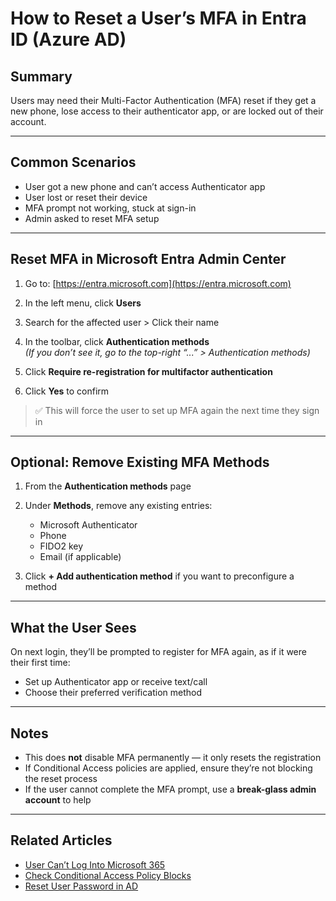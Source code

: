 # How to Reset a User’s MFA in Entra ID (Azure AD)

## Summary
Users may need their Multi-Factor Authentication (MFA) reset if they get a new phone, lose access to their authenticator app, or are locked out of their account.

---

## Common Scenarios
- User got a new phone and can’t access Authenticator app
- User lost or reset their device
- MFA prompt not working, stuck at sign-in
- Admin asked to reset MFA setup

---

## Reset MFA in Microsoft Entra Admin Center

1. Go to: [https://entra.microsoft.com](https://entra.microsoft.com)

2. In the left menu, click **Users**

3. Search for the affected user > Click their name

4. In the toolbar, click **Authentication methods**  
   *(If you don’t see it, go to the top-right “...” > Authentication methods)*

5. Click **Require re-registration for multifactor authentication**

6. Click **Yes** to confirm

> ✅ This will force the user to set up MFA again the next time they sign in

---

## Optional: Remove Existing MFA Methods

1. From the **Authentication methods** page

2. Under **Methods**, remove any existing entries:
   - Microsoft Authenticator
   - Phone
   - FIDO2 key
   - Email (if applicable)

3. Click **+ Add authentication method** if you want to preconfigure a method

---

## What the User Sees
On next login, they’ll be prompted to register for MFA again, as if it were their first time:
- Set up Authenticator app or receive text/call
- Choose their preferred verification method

---

## Notes
- This does **not** disable MFA permanently — it only resets the registration
- If Conditional Access policies are applied, ensure they’re not blocking the reset process
- If the user cannot complete the MFA prompt, use a **break-glass admin account** to help

---

## Related Articles
- [User Can’t Log Into Microsoft 365](../microsoft-365/user-cannot-login.md)
- [Check Conditional Access Policy Blocks](./conditional-access-block.md)
- [Reset User Password in AD](../active-directory/reset-user-password.md)
